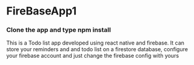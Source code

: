 # FireBaseApp1
### Clone the app and type npm install 
This is a Todo list app developed using react native and firebase. It can store your reminders and and todo list on a firestore database, configure your firebase account and just change the firebase config with yours
